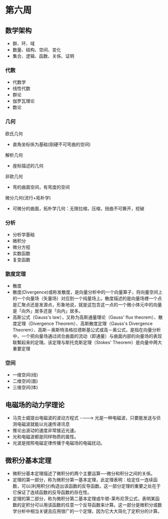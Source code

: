 # 第六周
## 数学架构
* 群、环、域
* 数量、结构、空间、变化
* 集合、逻辑、函数、关係、证明
### 代数
* 代数学
* 线性代数
* 群论
* 伽罗瓦理论
* 数论
### 几何
欧氏几何
* 直角坐标係为基础(刚硬不可弯曲的空间)

解析几何
* 座标描述的几何

非欧几何
* 弯的曲面空间，有弯度的空间

微分几何(流行+拓朴学)
* 可微分的曲面，拓朴学几何：无限拉缩，压缩，扭曲不可撕开，挖破
### 分析
* 分析学基础
* 微积分
* 微分方程
* 实数函数
* 复变函数
### 散度定理
* 散度
* 散度(Divergence)或称发散度，是向量分析中的一个向量算子，将向量空间上的一个向量场（矢量场）对应到一个纯量场上。散度描述的是向量场裡一个点是汇聚点还是发源点，形象地说，就是这包含这一点的一个微小体元中的向量是「向外」居多还是「向内」居多。
* 高斯公式（Gauss's law），又称为高斯通量理论（Gauss' flux theorem）、散度定理（Divergence Theorem）、高斯散度定理（Gauss's Divergence Theorem）、高斯－奥斯特洛格拉德斯基公式或高－奥公式，是指在向量分析中，一个把向量场通过闭合曲面的流动（即通量）与曲面内部的向量场的表现联繫起来的定理。该定理与斯托克斯定理（Stokes' Theorem）是向量中两大重要定理
### 空间
* 一维空间(线)
* 二维空间(面)
* 三维空间(体)
## 电磁场的动力学理论
* 马克士威提出电磁波的波动方程式 ----> 光是一种电磁波，只要能发送与侦测电磁波就能以光速传递讯息
* 推论出波动的速度非常接近光速。
* 光和电磁波都是同样物质的属性。
* 光波是按照电磁定律传播于电磁场的电磁扰动。
## 微积分基本定理
* 微积分基本定理描述了微积分的两个主要运算──微分和积分之间的关係。
* 定理的第一部分，称为微积分第一基本定理，此定理表明：给定任一连续函数，可以(利用积分)构造出该函数的反导函数。这一部分定理的重要之处在于它保证了连续函数的反导函数的存在性。
* 定理的第二部分，称为微积分第二基本定理或牛顿-莱布尼茨公式，表明某函数的定积分可以用该函数的任意一个反导函数来计算。这一部分是微积分或数学分析中相当关键且应用很广的一个定理，因为它大大简化了定积分的计算。
